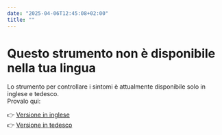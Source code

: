 ```yaml
---
date: "2025-04-06T12:45:08+02:00"
title: ""
---
```


# Questo strumento non è disponibile nella tua lingua

Lo strumento per controllare i sintomi è attualmente disponibile solo in inglese e tedesco.  
Provalo qui:

👉 [Versione in inglese](/aura-o-mat/)  
👉 [Versione in tedesco](/de/aura-o-mat/)

